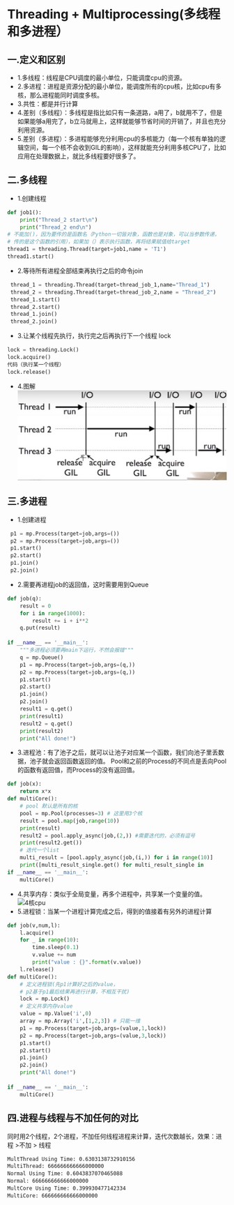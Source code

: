 # Threading + Multiprocessing(多线程和多进程）
## 一.定义和区别
* 1.多线程：线程是CPU调度的最小单位，只能调度cpu的资源。
* 2.多进程：进程是资源分配的最小单位，能调度所有的cpu核，比如cpu有多核，那么进程能同时调度多核。
* 3.共性：都是并行计算
* 4.差别（多线程）：多线程是指比如只有一条道路，a用了，b就用不了，但是如果能够a用完了，b立马就用上，这样就能够节省时间的开销了，并且也充分利用资源。
* 5.差别（多进程）：多进程能够充分利用cpu的多核能力（每一个核有单独的逻辑空间，每一个核不会收到GIL的影响），这样就能充分利用多核CPU了，比如应用在处理数据上，就比多线程要好很多了。
## 二.多线程
* 1.创建线程 
```python
def job1():
    print("Thread_2 start\n")
    print("Thread_2 end\n")
# 不能加()，因为要传的是函数名（Python一切皆对象，函数也是对象，可以当参数传递，
# 传的是这个函数的引用），如果加（）表示执行函数，再将结果赋值给target
thread1 = threading.Thread(target=job1,name = 'T1')
thread1.start()
```
* 2.等待所有进程全部结束再执行之后的命令join
```python
 thread_1 = threading.Thread(target=thread_job_1,name="Thread_1")
 thread_2 = threading.Thread(target=thread_job_2,name = "Thread_2")
 thread_1.start()
 thread_2.start()
 thread_1.join()
 thread_2.join()
```
* 3.让某个线程先执行，执行完之后再执行下一个线程 lock
```python
lock = threading.Lock()
lock.acquire()
代码（执行某一个线程）
lock.release()
```
* 4.图解
![多线程](多线程.jpg)

## 三.多进程
* 1.创建进程
```python
 p1 = mp.Process(target=job,args=())
 p2 = mp.Process(target=job,args=())
 p1.start()
 p2.start()
 p1.join()
 p2.join()
```
* 2.需要再进程job的返回值，这时需要用到Queue
```python
def job(q):
    result = 0
    for i in range(1000):
        result += i + i**2
    q.put(result)

if __name__ == '__main__':
    """多进程必须要再main下运行，不然会报错"""
    q = mp.Queue()
    p1 = mp.Process(target=job,args=(q,))
    p2 = mp.Process(target=job,args=(q,))
    p1.start()
    p2.start()
    p1.join()
    p2.join()
    result1 = q.get()
    print(result1)
    result2 = q.get()
    print(result2)
    print("All done!")
```
* 3.进程池：有了池子之后，就可以让池子对应某一个函数，我们向池子里丢数据，池子就会返回函数返回的值。 Pool和之前的Process的不同点是丢向Pool的函数有返回值，而Process的没有返回值。
```python
def job(x):
    return x*x
def multiCore():
    # pool 默认是所有的核
    pool = mp.Pool(processes=3) # 这里用3个核
    result = pool.map(job,range(10))
    print(result)
    result2 = pool.apply_async(job,(2,)) #需要迭代的，必须有逗号
    print(result2.get())
    # 迭代一个list
    multi_result = [pool.apply_async(job,(i,)) for i in range(10)]
    print([multi_result_single.get() for multi_result_single in 	     	 multi_result])
if __name__ == '__main__':
    multiCore()
```
* 4.共享内存：类似于全局变量，再多个进程中，共享某一个变量的值。
![4核cpu](4核cpu.jpg)
* 5.进程锁：当某一个进程计算完成之后，得到的值接着有另外的进程计算
```python
def job(v,num,l):
    l.acquire()
    for _ in range(10):
        time.sleep(0.1)
        v.value += num
        print("value : {}".format(v.value))
    l.release()
def multiCore():
    # 定义进程锁(先p1计算好之后的value，
    # p2基于p1最后结果再进行计算，不相互干扰)
    lock = mp.Lock()
    # 定义共享内存value
    value = mp.Value('i',0)
    array = mp.Array('i',[1,2,3]) # 只能一维
    p1 = mp.Process(target=job,args=(value,1,lock))
    p2 = mp.Process(target=job,args=(value,3,lock))
    p1.start()
    p2.start()
    p1.join()
    p2.join()
    print("All done!")

if __name__ == '__main__':
    multiCore()
```
## 四.进程与线程与不加任何的对比
同时用2个线程，2个进程，不加任何线程进程来计算，迭代次数越长，效果：进程 >不加 > 线程
```bash
MultThread Using Time: 0.6303138732910156
MultiThread: 666666666666000000
Normal Using Time: 0.6043837070465088
Normal: 666666666666000000
MultCore Using Time: 0.399930477142334
MultiCore: 666666666666000000
```


